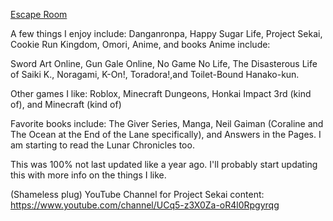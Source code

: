 
[Escape Room](https://adaeris.github.io/mars/index.html#)

A few things I enjoy include: Danganronpa, Happy Sugar Life, Project Sekai, Cookie Run Kingdom, Omori, Anime, and books
Anime include: 

Sword Art Online, Gun Gale Online, No Game No Life, The Disasterous Life of Saiki K., Noragami, K-On!, Toradora!,and Toilet-Bound Hanako-kun.

Other games I like:
Roblox, Minecraft Dungeons, Honkai Impact 3rd (kind of), and Minecraft (kind of)

Favorite books include:
The Giver Series, Manga, Neil Gaiman (Coraline and The Ocean at the End of the Lane specifically), and Answers in the Pages. 
I am starting to read the Lunar Chronicles too.



This was 100% not last updated like a year ago.
I'll probably start updating this with more info on the things I like.

(Shameless plug)
YouTube Channel for Project Sekai content: https://www.youtube.com/channel/UCq5-z3X0Za-oR4l0Rpgyrqg
